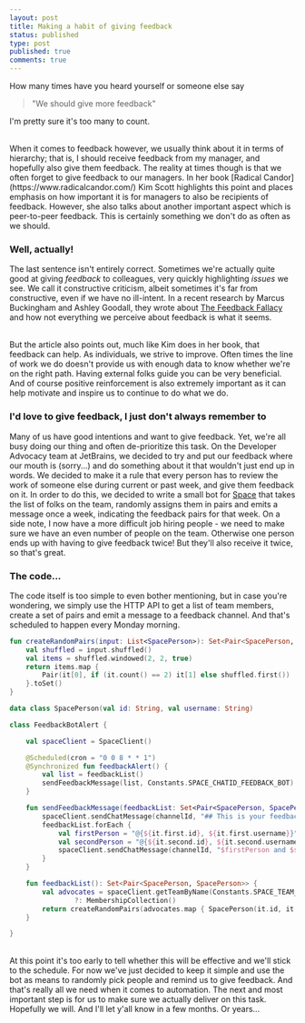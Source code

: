 ```yaml
---
layout: post
title: Making a habit of giving feedback 
status: published
type: post
published: true
comments: true   
---
```


How many times have you heard yourself or someone else say 

>"We should give more feedback"

I'm pretty sure it's too many to count. 

<br/>
When it comes to feedback however, we usually think about it in terms of hierarchy; that is, I should receive
feedback from my manager, and hopefully also give them feedback. The reality at times though is that we often
forget to give feedback to our managers. In her book [Radical Candor](https://www.radicalcandor.com/) Kim Scott highlights this point and places emphasis
on how important it is for managers to also be recipients of feedback. However, she also talks about another important
aspect which is peer-to-peer feedback. This is certainly something we don't do as often as we should. 

<br/>

### Well, actually!

The last sentence isn't entirely correct. Sometimes we're actually quite good at giving *feedback* to colleagues, very quickly 
highlighting *issues* we see. We call it constructive criticism, albeit sometimes it's far from constructive, even if we have no ill-intent. In a recent
research by Marcus Buckingham and Ashley Goodall, they wrote about [The Feedback Fallacy](https://hbr.org/2019/03/the-feedback-fallacy) and
how not everything we perceive about feedback is what it seems. 

<br/>
But the article also points out, much like Kim does in her book, that feedback can help. As individuals, we strive to improve. Often times the line
of work we do doesn't provide us with enough data to know whether we're on the right path. Having external folks guide you can be very beneficial. And of course positive reinforcement is also extremely important
as it can help motivate and inspire us to continue to do what we do. 


<br/>

### I'd love to give feedback, I just don't always remember to

Many of us have good intentions and want to give feedback. Yet, we're all busy doing our thing and often de-prioritize this task. On the Developer Advocacy team at JetBrains, we decided to try
and put our feedback where our mouth is (sorry...) and do something about it that wouldn't just end up in words. We decided to make it a rule that every person has to review the work of someone else
during current or past week, and give them feedback on it. In order to do this, we decided to write a small bot for [Space](https://jetbrains.com/space) that takes the list of folks on the team, 
randomly assigns them in pairs and emits a message once a week, indicating the feedback pairs for that week. On a side note, I now have a more difficult job hiring people - we need to make sure we have an even number of people on the team. Otherwise one person ends up with having to give feedback twice! But they'll also receive it twice, so that's great.


### The code...

The code itself is too simple to even bother mentioning, but in case you're wondering, we simply use the HTTP API to get a list of team members, create a set of pairs and emit a message to a feedback channel. And that's scheduled to happen every Monday morning.

```kotlin
fun createRandomPairs(input: List<SpacePerson>): Set<Pair<SpacePerson, SpacePerson>> {
    val shuffled = input.shuffled()
    val items = shuffled.windowed(2, 2, true)
    return items.map {
        Pair(it[0], if (it.count() == 2) it[1] else shuffled.first())
    }.toSet()
}

data class SpacePerson(val id: String, val username: String)

class FeedbackBotAlert {

    val spaceClient = SpaceClient()

    @Scheduled(cron = "0 0 8 * * 1")
    @Synchronized fun feedbackAlert() {
        val list = feedbackList()
        sendFeedbackMessage(list, Constants.SPACE_CHATID_FEEDBACK_BOT)
    }

    fun sendFeedbackMessage(feedbackList: Set<Pair<SpacePerson, SpacePerson>>, channelId: String = Constants.SPACE_CHATID_FEEDBACK_BOT) {
        spaceClient.sendChatMessage(channelId, "## This is your feedback bot")
        feedbackList.forEach {
            val firstPerson = "@{${it.first.id}, ${it.first.username}}"
            val secondPerson = "@{${it.second.id}, ${it.second.username}}"
            spaceClient.sendChatMessage(channelId, "$firstPerson and $secondPerson, you need to give each other feedback this week")
        }
    }

    fun feedbackList(): Set<Pair<SpacePerson, SpacePerson>> {
        val advocates = spaceClient.getTeamByName(Constants.SPACE_TEAM_DEVELOPER_ADVOCACY)?.memberships
                ?: MembershipCollection()
        return createRandomPairs(advocates.map { SpacePerson(it.id, it.member.username) })
    }

}
``` 


<br/>
At this point it's too early to tell whether this will be effective and we'll stick to the schedule. For now we've just decided to keep it simple and use the bot as means to randomly pick
people and remind us to give feedback. And that's really all we need when it comes to automation. The next and most important step is for us to make sure we actually deliver
on this task. Hopefully we will. And I'll let y'all know in a few months. Or years... 



